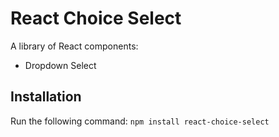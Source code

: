 # React Choice Select

A library of React components:
- Dropdown Select

## Installation

Run the following command:
`npm install react-choice-select`